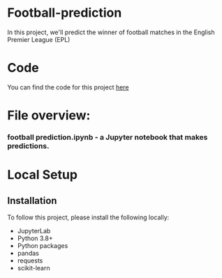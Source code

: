 # Football-prediction
In this project, we'll predict the winner of football matches in the English Premier League (EPL)
# Code
You can find the code for this project [here](http://localhost:8888/notebooks/football%20prediction.ipynb)

# File overview:
### football prediction.ipynb - a Jupyter notebook that makes predictions.
# Local Setup
## Installation
To follow this project, please install the following locally:

* JupyterLab
* Python 3.8+
* Python packages
* pandas
* requests
* scikit-learn
